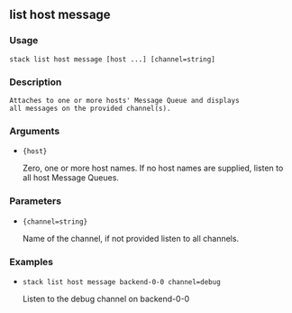## list host message

### Usage

`stack list host message [host ...] [channel=string]`

### Description


	Attaches to one or more hosts' Message Queue and displays
	all messages on the provided channel(s).

	

### Arguments

* `{host}`

   Zero, one or more host names. If no host names are supplied, listen
	to all host Message Queues.


### Parameters
* `{channel=string}`

   Name of the channel, if not provided listen to all channels.

### Examples

* `stack list host message backend-0-0 channel=debug`

   Listen to the debug channel on backend-0-0



